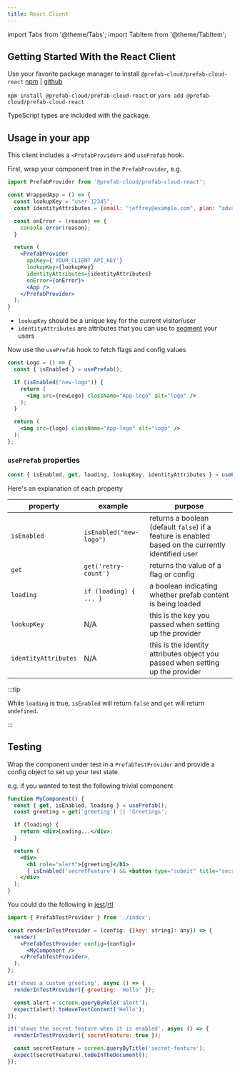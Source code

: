 ```yaml
---
title: React Client
---
```


import Tabs from '@theme/Tabs'; import TabItem from '@theme/TabItem';

## Getting Started With the React Client

Use your favorite package manager to install `@prefab-cloud/prefab-cloud-react` [npm](https://www.npmjs.com/package/@prefab-cloud/prefab-cloud-react) | [github](https://github.com/prefab-cloud/prefab-cloud-react)

`npm install @prefab-cloud/prefab-cloud-react` or `yarn add @prefab-cloud/prefab-cloud-react`

TypeScript types are included with the package.

## Usage in your app

This client includes a `<PrefabProvider>` and `usePrefab` hook.

First, wrap your component tree in the `PrefabProvider`, e.g.

```jsx
import PrefabProvider from '@prefab-cloud/prefab-cloud-react';

const WrappedApp = () => {
  const lookupKey = "user-12345";
  const identityAttributes = {email: "jeffrey@example.com", plan: "advanced"};

  const onError = (reason) => {
    console.error(reason);
  }

  return (
    <PrefabProvider
      apiKey={'YOUR_CLIENT_API_KEY'}
      lookupKey={lookupKey}
      identityAttributes={identityAttributes}
      onError={onError}>
      <App />
    </PrefabProvider>
  );
}
```

- `lookupKey` should be a unique key for the current visitor/user
- `identityAttributes` are attributes that you can use to [segment] your users

Now use the `usePrefab` hook to fetch flags and config values

```jsx
const Logo = () => {
  const { isEnabled } = usePrefab();

  if (isEnabled("new-logo")) {
    return (
      <img src={newLogo} className="App-logo" alt="logo" />
    );
  }

  return (
    <img src={logo} className="App-logo" alt="logo" />
  );
};

```

### `usePrefab` properties


```jsx
const { isEnabled, get, loading, lookupKey, identityAttributes } = usePrefab();
```

Here's an explanation of each property

| property             | example                 | purpose                                                                                            |
|----------------------|-------------------------|----------------------------------------------------------------------------------------------------|
| `isEnabled`          | `isEnabled("new-logo")` | returns a boolean (default `false`) if a feature is enabled based on the currently identified user |
| `get`                | `get('retry-count')`    | returns the value of a flag or config                                                              |
| `loading`            | `if (loading) { ... }`  | a boolean indicating whether prefab content is being loaded                                        |
| `lookupKey`          | N/A                     | this is the key you passed when setting up the provider                                            |
| `identityAttributes` | N/A                     | this is the identity attributes object you passed when setting up the provider                     |

:::tip

While `loading` is true, `isEnabled` will return `false` and `get` will return `undefined`.

:::

## Testing

Wrap the component under test in a `PrefabTestProvider` and provide a config object to set up your test state.

e.g. if you wanted to test the following trivial component

```jsx
function MyComponent() {
  const { get, isEnabled, loading } = usePrefab();
  const greeting = get('greeting') || 'Greetings';

  if (loading) {
    return <div>Loading...</div>;
  }

  return (
    <div>
      <h1 role="alert">{greeting}</h1>
      { isEnabled('secretFeature') && <button type="submit" title="secret-feature">Secret feature</button> }
    </div>
  );
}
```

You could do the following in [jest]/[rtl]

```jsx
import { PrefabTestProvider } from './index';

const renderInTestProvider = (config: {[key: string]: any}) => {
  render(
    <PrefabTestProvider config={config}>
      <MyComponent />
    </PrefabTestProvider>,
  );
};

it('shows a custom greeting', async () => {
  renderInTestProvider({ greeting: 'Hello' });

  const alert = screen.queryByRole('alert');
  expect(alert).toHaveTextContent('Hello');
});

it('shows the secret feature when it is enabled', async () => {
  renderInTestProvider({ secretFeature: true });

  const secretFeature = screen.queryByTitle('secret-feature');
  expect(secretFeature).toBeInTheDocument();
});
```

[jest]: https://jestjs.io/
[rtl]: https://testing-library.com/docs/react-testing-library/intro/
[segment]: /docs/explanations/rules-and-segmentation
